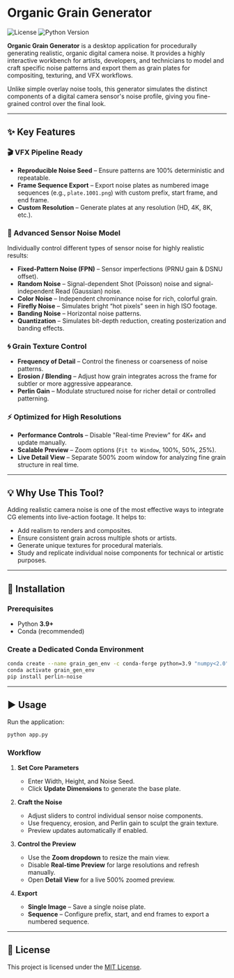 # Organic Grain Generator

![License](https://img.shields.io/badge/License-MIT-yellow.svg)
![Python Version](https://img.shields.io/badge/python-3.9+-blue.svg)

**Organic Grain Generator** is a desktop application for procedurally generating realistic, organic digital camera noise. It provides a highly interactive workbench for artists, developers, and technicians to model and craft specific noise patterns and export them as grain plates for compositing, texturing, and VFX workflows.

Unlike simple overlay noise tools, this generator simulates the distinct components of a digital camera sensor's noise profile, giving you fine-grained control over the final look.

---

## ✨ Key Features

### 🎬 VFX Pipeline Ready

* **Reproducible Noise Seed** – Ensure patterns are 100% deterministic and repeatable.
* **Frame Sequence Export** – Export noise plates as numbered image sequences (e.g., `plate.1001.png`) with custom prefix, start frame, and end frame.
* **Custom Resolution** – Generate plates at any resolution (HD, 4K, 8K, etc.).

### 🔬 Advanced Sensor Noise Model

Individually control different types of sensor noise for highly realistic results:

* **Fixed-Pattern Noise (FPN)** – Sensor imperfections (PRNU gain & DSNU offset).
* **Random Noise** – Signal-dependent Shot (Poisson) noise and signal-independent Read (Gaussian) noise.
* **Color Noise** – Independent chrominance noise for rich, colorful grain.
* **Firefly Noise** – Simulates bright “hot pixels” seen in high ISO footage.
* **Banding Noise** – Horizontal noise patterns.
* **Quantization** – Simulates bit-depth reduction, creating posterization and banding effects.

### 🌀 Grain Texture Control

* **Frequency of Detail** – Control the fineness or coarseness of noise patterns.
* **Erosion / Blending** – Adjust how grain integrates across the frame for subtler or more aggressive appearance.
* **Perlin Gain** – Modulate structured noise for richer detail or controlled patterning.

### ⚡ Optimized for High Resolutions

* **Performance Controls** – Disable "Real-time Preview" for 4K+ and update manually.
* **Scalable Preview** – Zoom options (`Fit to Window`, 100%, 50%, 25%).
* **Live Detail View** – Separate 500% zoom window for analyzing fine grain structure in real time.

---

## 💡 Why Use This Tool?

Adding realistic camera noise is one of the most effective ways to integrate CG elements into live-action footage. It helps to:

* Add realism to renders and composites.
* Ensure consistent grain across multiple shots or artists.
* Generate unique textures for procedural materials.
* Study and replicate individual noise components for technical or artistic purposes.

---

## 🚀 Installation

### Prerequisites

* Python **3.9+**
* Conda (recommended)

### Create a Dedicated Conda Environment

```bash
conda create --name grain_gen_env -c conda-forge python=3.9 "numpy<2.0" pillow opencv
conda activate grain_gen_env
pip install perlin-noise
```

---

## ▶️ Usage

Run the application:

```bash
python app.py
```

### Workflow

1. **Set Core Parameters**

   * Enter Width, Height, and Noise Seed.
   * Click **Update Dimensions** to generate the base plate.

2. **Craft the Noise**

   * Adjust sliders to control individual sensor noise components.
   * Use frequency, erosion, and Perlin gain to sculpt the grain texture.
   * Preview updates automatically if enabled.

3. **Control the Preview**

   * Use the **Zoom dropdown** to resize the main view.
   * Disable **Real-time Preview** for large resolutions and refresh manually.
   * Open **Detail View** for a live 500% zoomed preview.

4. **Export**

   * **Single Image** – Save a single noise plate.
   * **Sequence** – Configure prefix, start, and end frames to export a numbered sequence.

---

## 📜 License

This project is licensed under the [MIT License](LICENSE).


